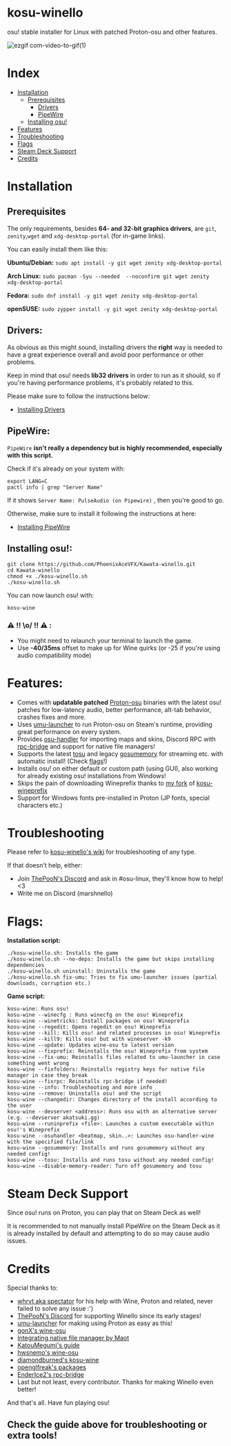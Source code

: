 # kosu-winello
osu! stable installer for Linux with patched Proton-osu and other features.

![ezgif com-video-to-gif(1)](https://user-images.githubusercontent.com/98063377/224407211-70fa648c-b96f-442b-b5f5-eaf28a84670a.gif)

# Index

- [Installation](#installation)
	- [Prerequisites](#prerequisites)
 		- [Drivers](#drivers)		 
		- [PipeWire](#pipewire)
	- [Installing osu!](#installing-osu)
- [Features](#features)
- [Troubleshooting](#troubleshooting)
- [Flags](#flags)
- [Steam Deck Support](#steam-deck-support)
- [Credits](#credits)

# Installation

## Prerequisites 

The only requirements, besides **64- and 32-bit graphics drivers**, are `git`, `zenity`,`wget` and `xdg-desktop-portal` (for in-game links).

You can easily install them like this:

**Ubuntu/Debian:** `sudo apt install -y git wget zenity xdg-desktop-portal`

**Arch Linux:** `sudo pacman -Syu --needed  --noconfirm git wget zenity xdg-desktop-portal`

**Fedora:** `sudo dnf install -y git wget zenity xdg-desktop-portal`

**openSUSE:** `sudo zypper install -y git wget zenity xdg-desktop-portal`

## Drivers:

As obvious as this might sound, installing drivers the **right** way is needed to have a great experience overall
and avoid poor performance or other problems. 

Keep in mind that osu! needs **lib32 drivers** in order to run as it should, so
if you're having performance problems, it's probably related to this.

Please make sure to follow the instructions below:
- [Installing Drivers](https://github.com/lutris/docs/blob/master/InstallingDrivers.md)

## PipeWire:

`PipeWire` **isn't really a dependency but is highly recommended, especially with this script.**

Check if it's already on your system with:

```
export LANG=C
pactl info | grep "Server Name"
```

If it shows `Server Name: PulseAudio (on Pipewire)` , then you're good to go. 

Otherwise, make sure to install it following the instructions at here: 
- [Installing PipeWire](https://github.com/NelloKudo/kosu-winello/wiki/Installing-PipeWire)

## Installing osu!:
```
git clone https://github.com/PhoenixAceVFX/Kawata-winello.git
cd Kawata-winello
chmod +x ./kosu-winello.sh
./kosu-winello.sh
```

You can now launch osu! with:
```
kosu-wine
```
### ⚠ **!! \o/ !!** ⚠ :
- You might need to relaunch your terminal to launch the game.
- Use **-40/35ms** offset to make up for Wine quirks (or -25 if you're using audio compatibility mode)

# Features:
- Comes with **updatable patched** [Proton-osu](https://github.com/whrvt/umubuilder) binaries with the latest osu! patches for low-latency audio, better performance, alt-tab behavior, crashes fixes and more.
- Uses [umu-launcher](https://github.com/Open-Wine-Components/umu-launcher) to run Proton-osu on Steam's runtime, providing great performance on every system.
- Provides [osu-handler](https://aur.archlinux.org/packages/osu-handler) for importing maps and skins, Discord RPC with [rpc-bridge](https://github.com/EnderIce2/rpc-bridge) and support for native file managers!
- Supports the latest [tosu](https://github.com/KotRikD/tosu) and legacy [gosumemory](https://github.com/l3lackShark/gosumemory) for streaming etc. with automatic install! (Check [flags](#flags)!)
- Installs osu! on either default or custom path (using GUI), also working for already existing osu! installations from Windows!
- Skips the pain of downloading Wineprefix thanks to [my fork](https://gitlab.com/NelloKudo/kosu-winello-prefix) of [kosu-wineprefix](https://gitlab.com/kosu-wine/kosu-wineprefix)
- Support for Windows fonts pre-installed in Proton (JP fonts, special characters etc.)

# Troubleshooting

Please refer to [kosu-winello's wiki](https://github.com/NelloKudo/kosu-winello/wiki) for troubleshooting of any type. 

If that doesn't help, either:
- Join [ThePooN's Discord](https://discord.gg/bc4qaYjqyT) and ask in #osu-linux, they'll know how to help! <3
- Write me on Discord (marshnello)

# Flags:
**Installation script:** 
```
./kosu-winello.sh: Installs the game
./kosu-winello.sh --no-deps: Installs the game but skips installing dependencies
./kosu-winello.sh uninstall: Uninstalls the game
./kosu-winello.sh fix-umu: Tries to fix umu-launcher issues (partial downloads, corruption etc.)
```

**Game script:**
```
kosu-wine: Runs osu!
kosu-wine --winecfg : Runs winecfg on the osu! Wineprefix
kosu-wine --winetricks: Install packages on osu! Wineprefix
kosu-wine --regedit: Opens regedit on osu! Wineprefix
kosu-wine --kill: Kills osu! and related processes in osu! Wineprefix
kosu-wine --kill9: Kills osu! but with wineserver -k9
kosu-wine --update: Updates wine-osu to latest version
kosu-wine --fixprefix: Reinstalls the osu! Wineprefix from system
kosu-wine --fix-umu: Reinstalls files related to umu-launcher in case something went wrong
kosu-wine --fixfolders: Reinstalls registry keys for native file manager in case they break
kosu-wine --fixrpc: Reinstalls rpc-bridge if needed!
kosu-wine --info: Troubleshooting and more info
kosu-wine --remove: Uninstalls osu! and the script
kosu-wine --changedir: Changes directory of the install according to the user
kosu-wine --devserver <address>: Runs osu with an alternative server (e.g. --devserver akatsuki.gg)
kosu-wine --runinprefix <file>: Launches a custom executable within osu!'s Wineprefix
kosu-wine --osuhandler <beatmap, skin..>: Launches osu-handler-wine with the specified file/link
kosu-wine --gosumemory: Installs and runs gosumemory without any needed config!
kosu-wine --tosu: Installs and runs tosu without any needed config!
kosu-wine --disable-memory-reader: Turn off gosumemory and tosu
```

# Steam Deck Support

Since osu! runs on Proton, you can play that on Steam Deck as well!

It is recommended to not manually install PipeWire on the Steam Deck as it is already installed by default and attempting to do so may cause audio issues.

# Credits

Special thanks to:

- [whrvt aka spectator](https://github.com/whrvt/wine-osu-patches) for his help with Wine, Proton and related, never failed to solve any issue :')
- [ThePooN's Discord](https://discord.gg/bc4qaYjqyT) for supporting Winello since its early stages!
- [umu-launcher](https://github.com/Open-Wine-Components/umu-launcher) for making using Proton as easy as this!
- [gonX's wine-osu](https://drive.google.com/drive/folders/17MVlyXixv7uS3JW4B-H8oS4qgLn7eBw5)
- [Integrating native file manager by Maot](https://gist.github.com/maotovisk/1bf3a7c9054890f91b9234c3663c03a2)
- [KatouMegumi's guide](https://wiki.archlinux.org/title/User:Katoumegumi#osu!_(stable)_on_Arch_Linux)
- [hwsnemo's wine-osu](https://software.opensuse.org//download.html?project=home%3Ahwsnemo%3Apackaged-wine-osu&package=wine-osu)
- [diamondburned's kosu-wine](https://gitlab.com/kosu-wine/kosu-wine)
- [openglfreak's packages](https://github.com/openglfreak)
- [EnderIce2's rpc-bridge](https://github.com/EnderIce2/rpc-bridge)
- Last but not least, every contributor. Thanks for making Winello even better!

And that's all. Have fun playing osu!

## Check the guide above for troubleshooting or extra tools!

